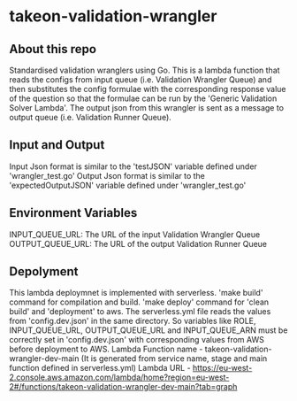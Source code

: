 # takeon-validation-wrangler
## About this repo
Standardised validation wranglers using Go. This is a lambda function that reads the configs from input queue (i.e. Validation Wrangler Queue) and then substitutes the config formulae with the corresponding response value of the question so that the formulae can be run by the 'Generic Validation Solver Lambda'. The output json from this wrangler is sent as a message to output queue (i.e. Validation Runner Queue).

## Input and Output
Input Json format is similar to the 'testJSON' variable defined under 'wrangler_test.go'
Output Json format is similar to the 'expectedOutputJSON' variable defined under 'wrangler_test.go'

## Environment Variables
INPUT_QUEUE_URL: The URL of the input Validation Wrangler Queue
OUTPUT_QUEUE_URL: The URL of the output Validation Runner Queue

## Depolyment
This lambda deploymnet is implemented with serverless. 
'make build' command for compilation and build. 
'make deploy' command for 'clean build' and 'deployment' to aws. 
The serverless.yml file reads the values from 'config.dev.json' in the same directory. So variables like ROLE, INPUT_QUEUE_URL, OUTPUT_QUEUE_URL and INPUT_QUEUE_ARN must be correctly set in 'config.dev.json' with corresponding values from AWS before deployment to AWS.
Lambda Function name - takeon-validation-wrangler-dev-main (It is generated from service name, stage and main function defined in serverless.yml)
Lambda URL - https://eu-west-2.console.aws.amazon.com/lambda/home?region=eu-west-2#/functions/takeon-validation-wrangler-dev-main?tab=graph